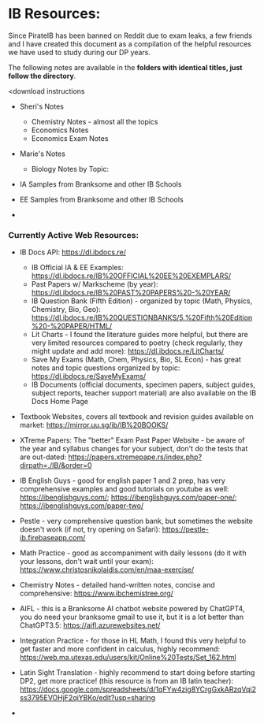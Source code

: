 # IB Resources: 

Since PirateIB has been banned on Reddit due to exam leaks, a few friends and I have created this document as a compilation of the helpful resources we have used to study during our DP years. 



The following notes are available in the **folders with identical titles, just follow the directory**. 

<download instructions


* Sheri's Notes
  * Chemistry Notes - almost all the topics
  * Economics Notes
  * Economics Exam Notes
* Marie's Notes
  * Biology Notes by Topic:

* IA Samples from Branksome and other IB Schools
* EE Samples from Branksome and other IB Schools
* 







### Currently Active Web Resources: 

* IB Docs API: https://dl.ibdocs.re/
  * IB Official IA & EE Examples: https://dl.ibdocs.re/IB%20OFFICIAL%20EE%20EXEMPLARS/
  * Past Papers w/ Markscheme (by year): https://dl.ibdocs.re/IB%20PAST%20PAPERS%20-%20YEAR/
  * IB Question Bank (Fifth Edition) - organized by topic (Math, Physics, Chemistry, Bio, Geo): https://dl.ibdocs.re/IB%20QUESTIONBANKS/5.%20Fifth%20Edition%20-%20PAPER/HTML/ 
  * Lit Charts - I found the literature guides more helpful, but there are very limited resources compared to poetry (check regularly, they might update and add more): https://dl.ibdocs.re/LitCharts/
  * Save My Exams (Math, Chem, Physics, Bio, SL Econ) - has great notes and topic questions organized by topic: https://dl.ibdocs.re/SaveMyExams/
  * IB Documents (official documents, specimen papers, subject guides, subject reports, teacher support material) are also available on the IB Docs Home Page

* Textbook Websites, covers all textbook and revision guides available on market: https://mirror.uu.sg/ib/IB%20BOOKS/
* XTreme Papers: The "better" Exam Past Paper Website - be aware of the year and syllabus changes for your subject, don't do the tests that are out-dated: https://papers.xtremepape.rs/index.php?dirpath=./IB/&order=0 

* IB English Guys - good for english paper 1 and 2 prep, has very comprehensive examples and good tutorials on youtube as well: https://ibenglishguys.com/; https://ibenglishguys.com/paper-one/; https://ibenglishguys.com/paper-two/
* Pestle - very comprehensive question bank, but sometimes the website doesn't work (if not, try opening on Safari): https://pestle-ib.firebaseapp.com/
* Math Practice - good as accompaniment with daily lessons (do it with your lessons, don't wait until your exam): https://www.christosnikolaidis.com/en/maa-exercise/
* Chemistry Notes - detailed hand-written notes, concise and comprehensive: https://www.ibchemistree.org/
* AIFL - this is a Branksome AI chatbot website powered by ChatGPT4, you do need your branksome gmail to use it, but it is a lot better than ChatGPT3.5: https://aifl.azurewebsites.net/
* Integration Practice - for those in HL Math, I found this very helpful to get faster and more confident in calculus, highly recommend: https://web.ma.utexas.edu/users/kit/Online%20Tests/Set_162.html
* Latin Sight Translation - highly recommend to start doing before starting DP2, get more practice! (this resource is from an IB latin teacher): https://docs.google.com/spreadsheets/d/1qFYw4zig8YCrgGxkARzqVqi2ss3795EVOHjF2qiYBKo/edit?usp=sharing
* 